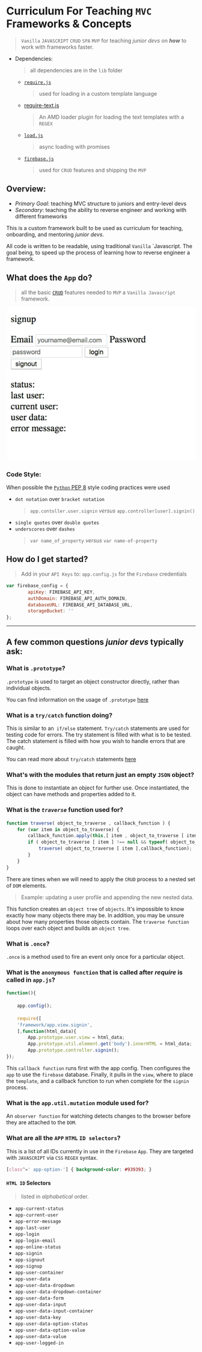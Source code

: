 # Curriculum For Teaching `MVC` Frameworks & Concepts
 > `Vanilla` `JAVASCRIPT` `CRUD` `SPA` `MVP` for teaching _junior devs_ on *__how__* to work with frameworks faster.

 * Dependencies:
    > all dependencies are in the `lib` folder
    - [`require.js`](https://cdnjs.com/libraries/require.js)
        > used for loading in a custom template language
    - [require-text.js](https://cdnjs.com/libraries/require-text)
        > An AMD loader plugin for loading the text templates with a `REGEX`
    - [`load.js`](https://cdnjs.com/libraries/loadjs)
        > async loading with promises
    - [`firebase.js`](https://firebase.google.com/docs/reference/js)
        > used for `CRUD` features and shipping the `MVP`

## Overview:
 - _Primary Goal_: teaching MVC structure to juniors and entry-level devs
 - _Secondary_: teaching the ability to reverse engineer and working with different frameworks

This is a custom framework built to be used as curriculum for teaching, onboarding, and mentoring _junior devs_.

All code is written to be readable, using traditional `Vanilla` `Javascript. The goal being, to speed up the process of learning how to reverse engineer a framework.

## What does the `App` do?
 > all the basic [`CRUD`](https://developer.mozilla.org/en-US/docs/Glossary/CRUD) features needed to `MVP` a `Vanilla Javascript` framework.

 ![vanilla.js framework for firebase `CRUD` `MVP`](docs.crud.login.gif)


### Code Style:

When possible the [`Python` PEP 8](https://www.python.org/dev/peps/pep-0008/) style coding practices were used

 - `dot notation` over `bracket notation`
    > `app.contoller.user.signin` _versus_ `app.controller[user].signin()`
 - `single quotes` over `double quotes`
 - `underscores` over `dashes`
    > `var name_of_property` _versus_  `var name-of-property`

## How do I get started?
 > Add in your `API Keys` to: `app.config.js` for the `Firebase` credentials
```javascript
var firebase_config = {
        apiKey: FIREBASE_API_KEY,
        authDomain: FIREBASE_API_AUTH_DOMAIN,
        databaseURL: FIREBASE_API_DATABASE_URL,
        storageBucket: ''
};
```

---

## A few common questions _junior devs_ typically ask:

### What is `.prototype`?
`.prototype` is used to target an object constructor directly, rather than individual objects.

You can find information on the usage of `.prototype` [here](https://developer.mozilla.org/en-US/docs/Learn/JavaScript/Objects/Object_prototypes)

### What is a `try/catch` function doing?
This is similar to an` if/else` statement. `Try/catch` statements are used for testing code for errors. The try statement is filled with what is to be tested. The catch statement is filled with how you wish to handle errors that are caught.

You can read more about `try/catch` statements [here](https://developer.mozilla.org/en-US/docs/Web/JavaScript/Reference/Statements/try...catch)

### What's with the modules that return just an empty `JSON` object?
This is done to instantiate an object for further use. Once instantiated, the object can have methods and properties added to it.

### What is the *_`traverse`_* function used for?

```javascript
function traverse( object_to_traverse , callback_function ) {
    for (var item in object_to_traverse) {
        callback_function.apply(this,[ item , object_to_traverse [ item ]]);
        if ( object_to_traverse [ item ] !== null && typeof( object_to_traverse [ item ]) == 'object') {
            traverse( object_to_traverse [ item ],callback_function);
        }
    }
}
```
There are times when we will need to apply the `CRUD` process to a nested set of `DOM` elements.
 > Example: updating a user profile and appending the new nested data.

This function creates an `object tree` of `objects`. It's impossible to know exactly how many objects there may be. In addition, you may be unsure about how many properties those objects contain. The `traverse function` loops over each object and builds an `object tree`.

### What is `.once`?
`.once` is a method used to fire an event only once for a particular object.

### What is the `anonymous function` that is called after *_require_* is called in `app.js`?
```javascript
function(){

    app.config();

    require([
    'framework/app.view.signin',
    ],function(html_data){
        App.prototype.user.view = html_data;
        App.prototype.util.element.get('body').innerHTML = html_data;
        App.prototype.controller.signin();
});
```

This `callback function` runs first with the app config.
Then configures the `app` to use the `firebase` database.
Finally, it pulls in the `view`, where to place the `template`, and a callback function to run when complete for the `signin` process.

### What is the `app.util.mutation` module used for?

An `observer function` for watching detects changes to the browser before they are attached to the `DOM`.


### What are all the `APP` `HTML` `ID selectors`?

This is a list of all IDs currently in use in the `Firebase` `App`.
They are targeted with `JAVASCRIPT` via `CSS` `REGEX` syntax.

```css
[class^=' app-option-'] { background-color: #939393; }
```


#### `HTML ID` Selectors
 > listed in _alphabetical_ order.

  - `app-current-status`
  - `app-current-user`
  - `app-error-message`
  - `app-last-user`
  - `app-login`
  - `app-login-email`
  - `app-online-status`
  - `app-signin`
  - `app-signout`
  - `app-signup`
  - `app-user-container`
  - `app-user-data`
  - `app-user-data-dropdown`
  - `app-user-data-dropdown-container`
  - `app-user-data-form`
  - `app-user-data-input`
  - `app-user-data-input-container`
  - `app-user-data-key`
  - `app-user-data-option-status`
  - `app-user-data-option-value`
  - `app-user-data-value`
  - `app-user-logged-in`
